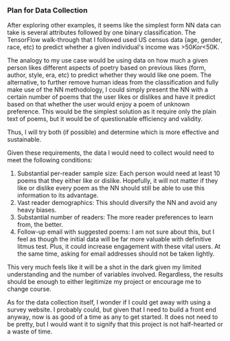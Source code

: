 ### Plan for Data Collection

After exploring other examples, it seems like the simplest form NN data can take is several attributes followed by one binary classification. The TensorFlow walk-through that I followed used US census data (age, gender, race, etc) to predict whether a given individual's income was >$50K or <$50K. 

The analogy to my use case would be using data on how much a given person likes different aspects of poetry based on previous likes (form, author, style, era, etc) to predict whether they would like one poem. The alternative, to further remove human ideas from the classification and fully make use of the NN methodology, I could simply present the NN with a certain number of poems that the user likes or dislikes and have it predict based on that whether the user would enjoy a poem of unknown preference. This would be the simplest solution as it require only the plain text of poems, but it would be of questionable efficiency and validity. 

Thus, I will try both (if possible) and determine which is more effective and sustainable. 

Given these requirements, the data I would need to collect would need to meet the following conditions:

1. Substantial per-reader sample size: Each person would need at least 10 poems that they either like or dislike. Hopefully, it will not matter if they like or dislike every poem as the NN should still be able to use this information to its advantage. 
2. Vast reader demographics: This should diversify the NN and avoid any heavy biases.
3. Substantial number of readers: The more reader preferences to learn from, the better. 
4. Follow-up email with suggested poems: I am not sure about this, but I feel as though the initial data will be far more valuable with definitive litmus test. Plus, it could increase engagement with these vital users. At the same time, asking for email addresses should not be taken lightly.

This very much feels like it will be a shot in the dark given my limited understanding and the number of variables involved. Regardless, the results should be enough to either legitimize my project or encourage me to change course. 

As for the data collection itself, I wonder if I could get away with using a survey website. I probably could, but given that I need to build a front end anyway, now is as good of a time as any to get started. It does not need to be pretty, but I would want it to signify that this project is not half-hearted or a waste of time. 